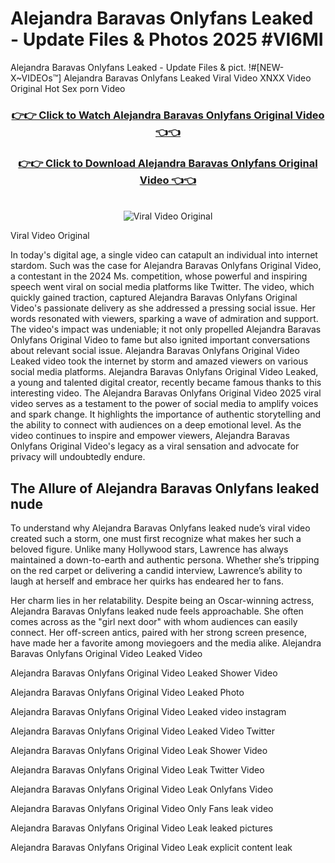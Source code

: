 # Alejandra Baravas Onlyfans Leaked - Update Files & Photos 2025 #VI6MI

Alejandra Baravas Onlyfans Leaked - Update Files & pict. !#[NEW-X~VIDEOs™] Alejandra Baravas Onlyfans Leaked Viral Video XNXX Video Original Hot Sex porn Video
<br>
<div align="center">
<h3><a href="https://links2leaks.com?utm_source=alejandrabaravas&utm_medium=gitlong" rel="nofollow">👉👉 Click to Watch Alejandra Baravas Onlyfans Original Video 👈👈</a></h3>
<h3><a href="https://links2leaks.com?utm_source=alejandrabaravas&utm_medium=gitlong" rel="nofollow">👉👉 Click to Download Alejandra Baravas Onlyfans Original Video 👈👈</a></h3>
<br>
<a href="https://links2leaks.com?utm_source=alejandrabaravas&utm_medium=gitlong" rel="nofollow"><img src="https://i.ibb.co/Gkj2r4b/banner.png" alt="Viral Video Original" style="max-width: 100%; display: inline-block;" data-target="animated-image.originalImage"></a>
</div>

Viral Video Original

In today's digital age, a single video can catapult an individual into internet stardom. Such was the case for Alejandra Baravas Onlyfans Original Video, a contestant in the 2024 Ms. competition, whose powerful and inspiring speech went viral on social media platforms like Twitter.
The video, which quickly gained traction, captured Alejandra Baravas Onlyfans Original Video's passionate delivery as she addressed a pressing social issue. Her words resonated with viewers, sparking a wave of admiration and support. The video's impact was undeniable; it not only propelled Alejandra Baravas Onlyfans Original Video to fame but also ignited important conversations about relevant social issue.
Alejandra Baravas Onlyfans Original Video Leaked video took the internet by storm and amazed viewers on various social media platforms. Alejandra Baravas Onlyfans Original Video Leaked, a young and talented digital creator, recently became famous thanks to this interesting video.
The Alejandra Baravas Onlyfans Original Video 2025 viral video serves as a testament to the power of social media to amplify voices and spark change. It highlights the importance of authentic storytelling and the ability to connect with audiences on a deep emotional level. As the video continues to inspire and empower viewers, Alejandra Baravas Onlyfans Original Video's legacy as a viral sensation and advocate for privacy will undoubtedly endure.

<h2>The Allure of Alejandra Baravas Onlyfans leaked nude</h2>


To understand why Alejandra Baravas Onlyfans leaked nude’s viral video created such a storm, one must first recognize what makes her such a beloved figure. Unlike many Hollywood stars, Lawrence has always maintained a down-to-earth and authentic persona. Whether she’s tripping on the red carpet or delivering a candid interview, Lawrence’s ability to laugh at herself and embrace her quirks has endeared her to fans.

Her charm lies in her relatability. Despite being an Oscar-winning actress, Alejandra Baravas Onlyfans leaked nude feels approachable. She often comes across as the "girl next door" with whom audiences can easily connect. Her off-screen antics, paired with her strong screen presence, have made her a favorite among moviegoers and the media alike.
Alejandra Baravas Onlyfans Original Video Leaked Video

Alejandra Baravas Onlyfans Original Video Leaked Shower Video

Alejandra Baravas Onlyfans Original Video Leaked Photo

Alejandra Baravas Onlyfans Original Video Leaked video instagram

Alejandra Baravas Onlyfans Original Video Leaked Video Twitter

Alejandra Baravas Onlyfans Original Video Leak Shower Video

Alejandra Baravas Onlyfans Original Video Leak Twitter Video

Alejandra Baravas Onlyfans Original Video Leak Onlyfans Video

Alejandra Baravas Onlyfans Original Video Only Fans leak video

Alejandra Baravas Onlyfans Original Video Leak leaked pictures

Alejandra Baravas Onlyfans Original Video Leak explicit content leak
